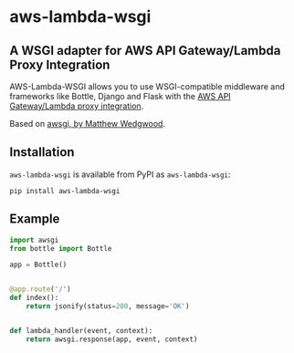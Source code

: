aws-lambda-wsgi
===============

A WSGI adapter for AWS API Gateway/Lambda Proxy Integration
-----------------------------------------------------------

AWS-Lambda-WSGI allows you to use WSGI-compatible middleware and frameworks like Bottle, Django and Flask with the [AWS API Gateway/Lambda proxy integration](https://docs.aws.amazon.com/apigateway/latest/developerguide/api-gateway-set-up-simple-proxy.html).

Based on [awsgi, by Matthew Wedgwood](https://github.com/slank/awsgi).

Installation
------------

`aws-lambda-wsgi` is available from PyPI as `aws-lambda-wsgi`:

```
pip install aws-lambda-wsgi
```

Example
-------

```python
import awsgi
from bottle import Bottle

app = Bottle()


@app.route('/')
def index():
    return jsonify(status=200, message='OK')


def lambda_handler(event, context):
    return awsgi.response(app, event, context)
```
